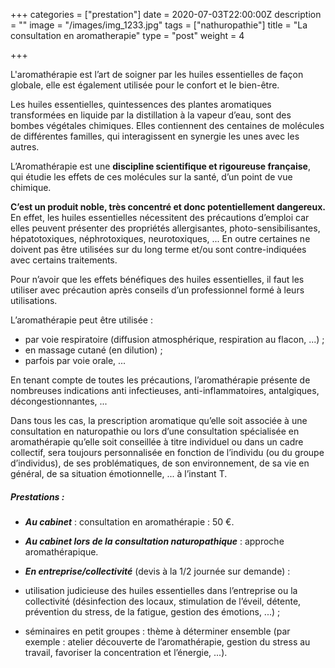 +++
categories = ["prestation"]
date = 2020-07-03T22:00:00Z
description = ""
image = "/images/img_1233.jpg"
tags = ["nathuropathie"]
title = "La consultation en aromatherapie"
type = "post"
weight = 4

+++

L'aromathérapie est l’art de soigner par les huiles essentielles de façon globale, elle est également utilisée pour le confort et le bien-être.

Les huiles essentielles, quintessences des plantes aromatiques transformées en liquide par la distillation à la vapeur d’eau, sont des bombes végétales chimiques. Elles contiennent des centaines de molécules de différentes familles, qui interagissent en synergie les unes avec les autres.

 L’Aromathérapie est une **discipline scientifique et rigoureuse française**, qui étudie les effets de ces molécules sur la santé, d’un point de vue chimique. 

**C’est un produit noble, très concentré et donc potentiellement dangereux.** En effet, les huiles essentielles nécessitent des précautions d’emploi car elles peuvent présenter des propriétés allergisantes, photo-sensibilisantes, hépatotoxiques, néphrotoxiques, neurotoxiques, ... En outre certaines ne doivent pas être utilisées sur du long terme et/ou sont contre-indiquées avec certains traitements. 

Pour n’avoir que les effets bénéfiques des huiles essentielles, il faut les utiliser avec précaution après conseils d’un professionnel formé à leurs utilisations.

 L’aromathérapie peut être utilisée :

* par voie respiratoire (diffusion atmosphérique, respiration au flacon, ...) ;
* en massage cutané (en dilution) ;
*  parfois par voie orale, ... 

En tenant compte de toutes les précautions, l’aromathérapie présente de nombreuses indications anti infectieuses, anti-inflammatoires, antalgiques, décongestionnantes, ... 

Dans tous les cas, la prescription aromatique qu’elle soit associée à une consultation en naturopathie ou lors d’une consultation spécialisée en aromathérapie qu’elle soit conseillée à titre individuel ou dans un cadre collectif, sera toujours personnalisée en fonction de l’individu (ou du groupe d’individus), de ses problématiques, de son environnement, de sa vie en général, de sa situation émotionnelle, ... à l’instant T.

##### Prestations :

* **_Au cabinet_** : consultation en aromathérapie : 50 €.
* **_Au cabinet lors de la consultation naturopathique_** : approche aromathérapique.
* **_En entreprise/collectivité_** (devis à la 1/2 journée sur demande) :


* utilisation judicieuse des huiles essentielles dans l’entreprise ou la collectivité (désinfection des locaux, stimulation de l’éveil, détente, prévention du stress, de la fatigue, gestion des émotions, ...) ;
* séminaires en petit groupes : thème à déterminer ensemble (par exemple : atelier découverte de l’aromathérapie, gestion du stress au travail, favoriser la concentration et l’énergie, ...).